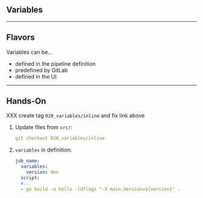 <!-- .slide: id="gitlab_variables" class="vertical-center" -->

<i class="fa-duotone fa-square-root-variable fa-8x fa-duotone-colors" style="float: right; color: grey;"></i>

## Variables

---

## Flavors

Variables can be...

- defined in the pipeline definition
- predefined by GitLab
- defined in the UI

---

## Hands-On [<i class="fa fa-comment-code"></i>](https://github.com/nicholasdille/container-slides/tree/master/160_gitlab_ci/020_variables/src "160_gitlab_ci/020_variables/src")

XXX create tag `020_variables/inline` and fix link above

1. Update files from `src/`:

    ```yaml
    git checkout 020_variables/inline
    ```
    <!-- .element: style="width: 40em;" -->

1. `variables` in definition:

    ```yaml
    job_name:
      variables:
        version: dev
      script:
      #...
      - go build -o hello -ldflags "-X main.Version=${version}" .
    ```
    <!-- .element: style="width: 40em;" -->
